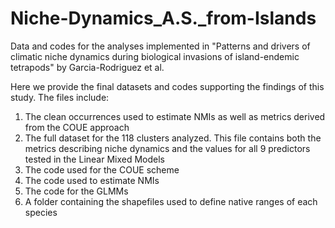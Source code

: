 # Niche-Dynamics_A.S._from-Islands
Data and codes for the analyses implemented in "Patterns and drivers of climatic niche dynamics during biological invasions of island-endemic tetrapods" by Garcia-Rodriguez et al.

Here we provide the final datasets and codes supporting the findings of this study. The files include:

   1. The clean occurrences used to estimate NMIs as well as metrics derived from the COUE approach 
   2. The full dataset for the 118 clusters analyzed. This file contains both the metrics describing niche dynamics and 
   the values for all 9 predictors tested in the Linear Mixed Models
   3. The code used for the COUE scheme
   4. The code used to estimate NMIs
   5. The code for the GLMMs
   6. A folder containing the shapefiles used to define native ranges of each species
